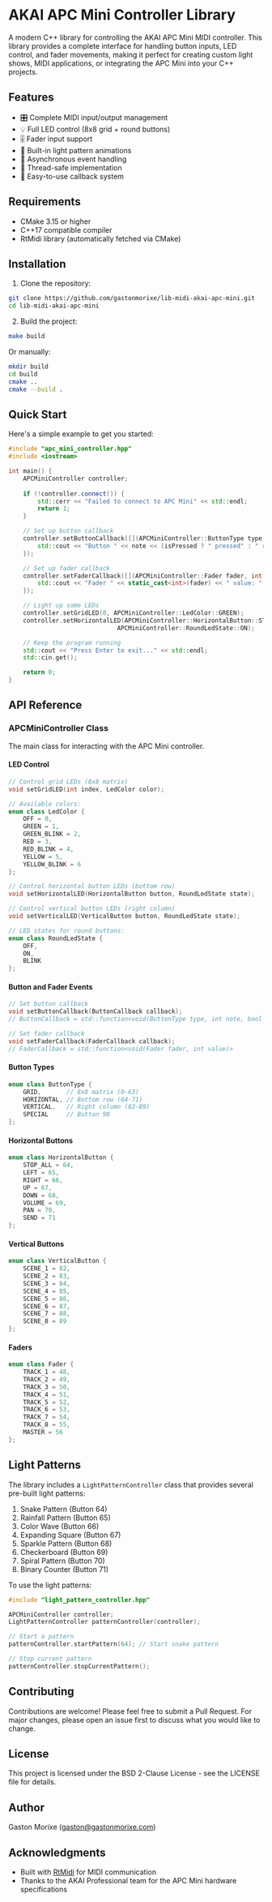 # AKAI APC Mini Controller Library

A modern C++ library for controlling the AKAI APC Mini MIDI controller. This library provides a complete interface for handling button inputs, LED control, and fader movements, making it perfect for creating custom light shows, MIDI applications, or integrating the APC Mini into your C++ projects.

## Features

- 🎛 Complete MIDI input/output management
- 💡 Full LED control (8x8 grid + round buttons)
- 🎚 Fader input support
- 🎨 Built-in light pattern animations
- 🔄 Asynchronous event handling
- 🧵 Thread-safe implementation
- 🎯 Easy-to-use callback system

## Requirements

- CMake 3.15 or higher
- C++17 compatible compiler
- RtMidi library (automatically fetched via CMake)

## Installation

1. Clone the repository:
```bash
git clone https://github.com/gastonmorixe/lib-midi-akai-apc-mini.git
cd lib-midi-akai-apc-mini
```

2. Build the project:
```bash
make build
```

Or manually:
```bash
mkdir build
cd build
cmake ..
cmake --build .
```

## Quick Start

Here's a simple example to get you started:

```cpp
#include "apc_mini_controller.hpp"
#include <iostream>

int main() {
    APCMiniController controller;
    
    if (!controller.connect()) {
        std::cerr << "Failed to connect to APC Mini" << std::endl;
        return 1;
    }

    // Set up button callback
    controller.setButtonCallback([](APCMiniController::ButtonType type, int note, bool isPressed) {
        std::cout << "Button " << note << (isPressed ? " pressed" : " released") << std::endl;
    });

    // Set up fader callback
    controller.setFaderCallback([](APCMiniController::Fader fader, int value) {
        std::cout << "Fader " << static_cast<int>(fader) << " value: " << value << std::endl;
    });

    // Light up some LEDs
    controller.setGridLED(0, APCMiniController::LedColor::GREEN);
    controller.setHorizontalLED(APCMiniController::HorizontalButton::STOP_ALL, 
                              APCMiniController::RoundLedState::ON);

    // Keep the program running
    std::cout << "Press Enter to exit..." << std::endl;
    std::cin.get();

    return 0;
}
```

## API Reference

### APCMiniController Class

The main class for interacting with the APC Mini controller.

#### LED Control

```cpp
// Control grid LEDs (8x8 matrix)
void setGridLED(int index, LedColor color);

// Available colors:
enum class LedColor {
    OFF = 0,
    GREEN = 1,
    GREEN_BLINK = 2,
    RED = 3,
    RED_BLINK = 4,
    YELLOW = 5,
    YELLOW_BLINK = 6
};

// Control horizontal button LEDs (bottom row)
void setHorizontalLED(HorizontalButton button, RoundLedState state);

// Control vertical button LEDs (right column)
void setVerticalLED(VerticalButton button, RoundLedState state);

// LED states for round buttons:
enum class RoundLedState {
    OFF,
    ON,
    BLINK
};
```

#### Button and Fader Events

```cpp
// Set button callback
void setButtonCallback(ButtonCallback callback);
// ButtonCallback = std::function<void(ButtonType type, int note, bool isPressed)>

// Set fader callback
void setFaderCallback(FaderCallback callback);
// FaderCallback = std::function<void(Fader fader, int value)>
```

#### Button Types

```cpp
enum class ButtonType {
    GRID,       // 8x8 matrix (0-63)
    HORIZONTAL, // Bottom row (64-71)
    VERTICAL,   // Right column (82-89)
    SPECIAL     // Button 98
};
```

#### Horizontal Buttons

```cpp
enum class HorizontalButton {
    STOP_ALL = 64,
    LEFT = 65,
    RIGHT = 66,
    UP = 67,
    DOWN = 68,
    VOLUME = 69,
    PAN = 70,
    SEND = 71
};
```

#### Vertical Buttons

```cpp
enum class VerticalButton {
    SCENE_1 = 82,
    SCENE_2 = 83,
    SCENE_3 = 84,
    SCENE_4 = 85,
    SCENE_5 = 86,
    SCENE_6 = 87,
    SCENE_7 = 88,
    SCENE_8 = 89
};
```

#### Faders

```cpp
enum class Fader {
    TRACK_1 = 48,
    TRACK_2 = 49,
    TRACK_3 = 50,
    TRACK_4 = 51,
    TRACK_5 = 52,
    TRACK_6 = 53,
    TRACK_7 = 54,
    TRACK_8 = 55,
    MASTER = 56
};
```

## Light Patterns

The library includes a `LightPatternController` class that provides several pre-built light patterns:

1. Snake Pattern (Button 64)
2. Rainfall Pattern (Button 65)
3. Color Wave (Button 66)
4. Expanding Square (Button 67)
5. Sparkle Pattern (Button 68)
6. Checkerboard (Button 69)
7. Spiral Pattern (Button 70)
8. Binary Counter (Button 71)

To use the light patterns:

```cpp
#include "light_pattern_controller.hpp"

APCMiniController controller;
LightPatternController patternController(controller);

// Start a pattern
patternController.startPattern(64); // Start snake pattern

// Stop current pattern
patternController.stopCurrentPattern();
```

## Contributing

Contributions are welcome! Please feel free to submit a Pull Request. For major changes, please open an issue first to discuss what you would like to change.

## License

This project is licensed under the BSD 2-Clause License - see the LICENSE file for details.

## Author

Gaston Morixe (gaston@gastonmorixe.com)

## Acknowledgments

- Built with [RtMidi](https://github.com/thestk/rtmidi) for MIDI communication
- Thanks to the AKAI Professional team for the APC Mini hardware specifications

